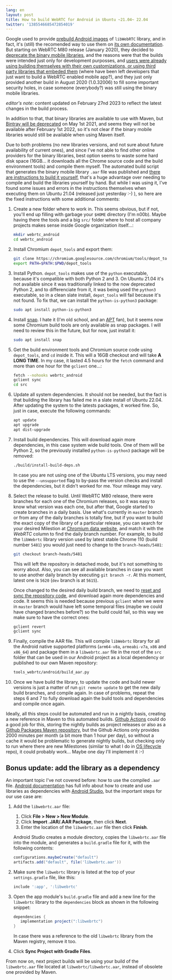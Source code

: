 ```yaml
---
lang: en
layout: post
title: How to build WebRTC for Android in Ubuntu ~21.04~ 22.04
twitter: '1385546685472854019'
---
```


Google used to provide
[prebuild Android images](https://bintray.com/google/webrtc/google-webrtc) of
`libWebRTC` library, and in fact, it's (still) the recomended way to use them on
[its own documentation](https://webrtc.github.io/webrtc-org/native-code/android/#prebuilt-libraries).
But starting on WebRTC M80 release (January 2020), they decided to
[deprecate the binary mobile libraries](https://groups.google.com/g/discuss-webrtc/c/Ozvbd0p7Q1Y/m/M4WN2cRKCwAJ),
and the reasons were that the builds were intended just only for development
purposses, and
[users were already using building themselves with their own customizations, or using third party libraries that embeded them](https://bloggeek.me/how-to-pick-the-right-webrtc-mobile-sdk-build-for-your-application/)
(where have been left developers that just want to build a WebRTC enabled mobile
app?), and they just only provided another build in August 2020 (1.0.32006) to
fill some important security holes, in case someone (everybody?) was still using
the binary mobile libraries.

*editor's note*: content updated on February 27nd 2023 to reflect the latest
changes in the build process.

In addition to that, that binary libraries are available to use with Maven, but
[Bintray will be deprecated](https://jfrog.com/blog/into-the-sunset-bintray-jcenter-gocenter-and-chartcenter/)
on May 1st 2021, and seems they will not be available after February 1st 2022,
so it's not clear if the binary mobile libraries would still be available when
using Maven itself.

Due to both problems (no new libraries versions, and not sure about future
availability  of current ones), and since I've not able to find other online
providers for the binary libraries, best option seems to waste some hard disk
space (16GB... it downloads all the Chrome source code and the build environment
tools) and compile them myself. The automated build script that generates the
binary mobile library `.aar` file was published and
[there are instructions to build it yourself](https://medium.com/@abdularis/how-to-compile-native-webrtc-from-source-for-android-d0bac8e4c933),
that's a huge advantage over needing to compile and build the libraries yourself
by hand. But while I was using it, I've found some issues and errors in the
instructions themselves when executing them on Ubuntu 21.04 (released just
yesterday :-) ), so here are the fixed instructions with some additional
comments:

1. Create a new folder where to work in. This seems obvious, but if not, you'll
   end up filling with garbage your `$HOME` directory (I'm n00b). Maybe having
   there the tools and a big `src/` folder where to host all company projects
   makes sense inside Google organization itself...:

   ```sh
   mkdir webrtc_android
   cd webrtc_android
   ```

2. Install Chromium `depot_tools` and export them:

   ```sh
   git clone https://chromium.googlesource.com/chromium/tools/depot_tools.git
   export PATH=$PATH:$PWD/depot_tools
   ```

3. Install Python. `depot_tools` makes use of the `python` executable, because
   it's compatible with both Python 2 and 3. On Ubuntu 21.04 it's not available
   since it was traditionally linked to the now deprecated Python 2, and to
   differenciate from it, it was being used the `python3` executable, so in a
   clean slate install, `depot_tools` will fail because it's not found. To fix
   that, we can install the `python-is-python3` package:

   ```sh
   sudo apt install python-is-python3
   ```

4. Install [snap](https://snapcraft.io/). I hate it (I'm old school, and an
   [APT](https://en.wikipedia.org/wiki/APT_(software)) fan), but it seems now
   some Chromium build tools are only available as snap packages. I will need to
   review this in the future, but for now, just install it:

   ```sh
   sudo apt install snap
   ```

5. Get the build environment tools and Chromium source code using `depot_tools`,
   and `cd` inside it. This will a 16GB checkout and will take **A LONG TIME**.
   In my case, it lasted 4.5 hours for the `fetch` command and more than one
   hour for the `gclient` one...:

   ```sh
   fetch --nohooks webrtc_android
   gclient sync
   cd src
   ```

6. Update all system dependencies. It should not be needed, but the fact is that
   building the library has failed me in a slate install of Ubuntu 22.04. After
   updating the system to the latests packages, it worked fine. So, just in
   case, execute the following commands:

   ```sh
   apt update
   apt upgrade
   apt dist-upgrade
   ```

7. Install build dependencies. This will download again more dependencies, in
   this case system wide build tools. One of them will be Python 2, so the
   previously installed `python-is-python3` package will be removed:

   ```sh
   ./build/install-build-deps.sh
   ```

   In case you are not using one of the Ubuntu LTS versions, you may need to
   use the `--unsupported` flag to by-pass the version checks and install the
   dependencies, but it didn't worked for me. Your mileage may vary.

8. Select the release to build. Until WebRTC M80 release, there were branches
   for each one of the Chromium releases, so it was easy to know what version
   was each one, but after that, Google started to create branches in a daily
   basis. Use what's currently in `master` branch or from any of the daily
   branches is totally fine, but if you want to build the exact copy of the
   library of a particular release, you can search for your desired Milestion at
   [Chromium data website](https://chromiumdash.appspot.com/branches), and match
   it with the *WebRTC* column to find the daily branch number. For example, to
   build the `libWebrtc` library version used by latest stable Chrome 110 (build
   number `5481`) you would just need to change to the `branch-heads/5481`:

   ```sh
   git checkout branch-heads/5481
   ```

   This will left the repository in detached mode, but it's not something to
   worry about. Also, you can see all available branches in case you want to
   use another daily branch by executing `git branch -r`. At this moment, latest
   one is `5620` (`dev` branch is at `5615`).

   Once changed to the desired daily build branch, we need to
   [reset and sync the repository code](https://stackoverflow.com/a/61321315/586382),
   and download again more dependencies and code. It seems this is needed
   because previous `gclient` when we were in `master` branch would have left
   some temporal files (maybe we could have changed branches before?) so the
   build could fail, so this way we make sure to have the correct ones:

   ```sh
   gclient revert
   gclient sync
   ```

9. Finally, compile the AAR file. This will compile `libWebrtc` library for all
   the Android native supported platforms (`arm64-v8a`, `armeabi-v7a`, `x86` and
   `x86_64`) and package them in a `libwebrtc.aar` file in the root of the
   `src` folder that can be used in our Android project as a local dependency or
   published to our own Maven repository:

   ```sh
   tools_webrtc/android/build_aar.py
   ```

10. Once we have build the library, to update the code and build newer versions
    is just a matter of run `git remote update` to get the new daily build
    branches, and compile again. In case of problems, repeat the steps 6 and 7
    to fully download again the build tools and dependencies and compile once
    again.

Ideally, all this steps could be automated and run in a nightly basis, creating
a new reference in Maven to this automated builds.
[Github Actions](https://github.com/features/actions) could do a good job for
this, storing the nightly builds as project releases or also as a
[Github Packages Maven repository](https://github.com/features/packages), but
the Github Actions only provides 2000 minutes per month (a bit more than 1 hour
per day), so without a cache it would be problematic to generate nightly builds,
but checking only to run where there are new Milestones (similar to what I do in
[OS lifecycle](https://github.com/projectlint/OS-lifecycle) repo), it could
probably work... Maybe one day I'll implement it :-)

## Bonus update: add the library as a dependency

An important topic I've not covered before: how to use the compiled `.aar` file.
[Android documentation](https://developer.android.com/studio/projects/android-library#AddDependency)
has full info about how to create and use libraries as dependencies with
[Android Studio](https://developer.android.com/studio), but the important steps
for our use case are:

1. Add the `libwebrtc.aar` file:

   1. Click **File > New > New Module**.
   2. Click **Import .JAR/.AAR Package**, then click **Next**.
   3. Enter the location of the `libwebrtc.aar` file then click **Finish**.

   Android Studio creates a module directory, copies the `libwebrtc.aar` file
   into the module, and generates a `build.gradle` file for it, with the following contents:

   ```gradle
   configurations.maybeCreate("default")
   artifacts.add("default", file('libwebrtc.aar'))
   ```

2. Make sure the `libwebrtc` library is listed at the top of your
   `settings.gradle` file, like this:

   ```gradle
   include ':app', ':libwebrtc'
   ```

3. Open the app module's `build.gradle` file and add a new line for the
   `libwebrtc` library to the `dependencies` block as shown in the following
   snippet:

   ```gradle
   dependencies {
      implementation project(":libwebrtc")
   }
   ```

   In case there was a reference to the old `libwebrtc` library from the Maven
   registry, remove it too.

4. Click **Sync Project with Gradle Files**.

From now on, next project builds will be using your build of the `libwebrtc.aar`
file located at `libwebrtc/libwebrtc.aar`, instead of obsolete one provided by
Maven.
